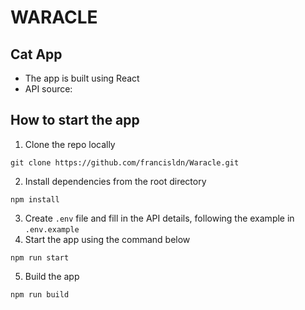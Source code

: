 # WARACLE


## Cat App
* The app is built using React
* API source: 

## How to start the app
1. Clone the repo locally
```
git clone https://github.com/francisldn/Waracle.git
```
2. Install dependencies from the root directory
```
npm install
```
3. Create ``.env`` file and fill in the API details, following the example in ``.env.example``
4. Start the app using the command below
```
npm run start
```
5. Build the app
```
npm run build
```
